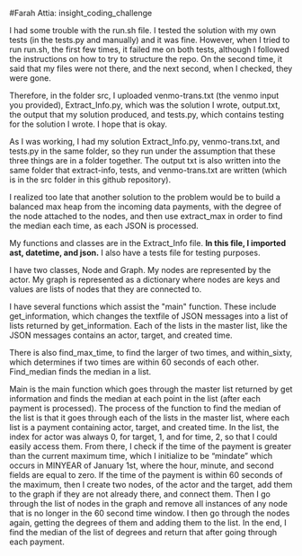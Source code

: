#Farah Attia: insight_coding_challenge

I had some trouble with the run.sh file. I tested the solution with my own tests (in the tests.py and manually) and it was fine. However, when I tried to run run.sh, the first few times, it failed me on both tests, although I followed the instructions on how to try to structure the repo. On the second time, it said that my files were not there, and the next second, when I checked, they were gone.

Therefore, in the folder src, I uploaded venmo-trans.txt (the venmo input you provided), Extract_Info.py, which was the solution I wrote, output.txt, the output that my solution produced, and tests.py, which contains testing for the solution I wrote. I hope that is okay.

As I was working, I had my solution Extract_Info.py, venmo-trans.txt, and tests.py in the same folder, so they run under the assumption that these three things are in a folder together. The output txt is also written into the same folder that extract-info, tests, and venmo-trans.txt are written (which is in the src folder in this github repository).

I realized too late that another solution to the problem would be to build a balanced max heap from the incoming data payments, with the degree of the node attached to the nodes, and then use extract_max in order to find the median each time, as each JSON is processed.

My functions and classes are in the Extract_Info file. **In this file, I imported ast, datetime, and json.** I also have a tests file for testing purposes.

I have two classes, Node and Graph. My nodes are represented by the actor. My graph is represented as a dictionary where nodes are keys and values are lists of nodes that they are connected to.

I have several functions which assist the "main" function. These include get_information, which changes the textfile of JSON messages into a list of lists returned by get_information. Each of the lists in the master list, like the JSON messages contains an actor, target, and created time. 

There is also find_max_time, to find the larger of two times, and within_sixty, which determines if two times are within 60 seconds of each other. Find_median finds the median in a list.

Main is the main function which goes through the master list returned by get information and finds the median at each point in the list (after each payment is processed). The process of the function to find the median of the list is that it goes through each of the lists in the master list, where each list is a payment containing actor, target, and created time. In the list, the index for actor was always 0, for target, 1, and for time, 2, so that I could easily access them. From there, I check if the time of the payment is greater than the current maximum time, which I initialize to be “mindate” which occurs in MINYEAR of January 1st, where the hour, minute, and second fields are equal to zero. If the time of the payment is within 60 seconds of the maximum, then I create two nodes, of the actor and the target, add them to the graph if they are not already there, and connect them. Then I go through the list of nodes in the graph and remove all instances of any node that is no longer in the 60 second time window. I then go through the nodes again, getting the degrees of them and adding them to the list. In the end, I find the median of the list of degrees and return that after going through each payment.
